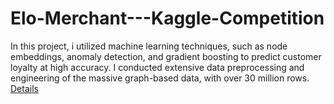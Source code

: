 # Elo-Merchant---Kaggle-Competition

In this project, i utilized machine learning techniques, such as node embeddings, anomaly detection, and gradient boosting to predict customer loyalty at high accuracy. I conducted extensive data preprocessing and engineering of the massive graph-based data, with over 30 million rows. [Details](https://github.com/chingfhen/Elo-Merchant---Kaggle-Competition/blob/main/report.pdf)
